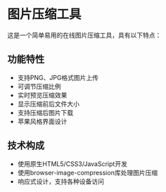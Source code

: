 # 图片压缩工具

这是一个简单易用的在线图片压缩工具，具有以下特点：

## 功能特性
- 支持PNG、JPG格式图片上传
- 可调节压缩比例
- 实时预览压缩效果
- 显示压缩前后文件大小
- 支持压缩后图片下载
- 苹果风格界面设计

## 技术构成
- 使用原生HTML5/CSS3/JavaScript开发
- 使用browser-image-compression库处理图片压缩
- 响应式设计，支持各种设备访问 